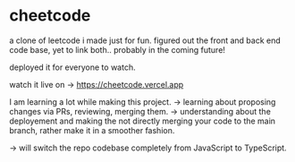 # cheetcode

a clone of leetcode i made just for fun.
figured out the front and back end code base, yet to link both.. probably in the coming future!

deployed it for everyone to watch.

watch it live on -> https://cheetcode.vercel.app

I am learning a lot while making this project.
-> learning about proposing changes via PRs, reviewing, merging them.
-> understanding about the deployement and making the not directly merging your code to the main branch, rather make it in a smoother fashion.

-> will switch the repo codebase completely from JavaScript to TypeScript.
